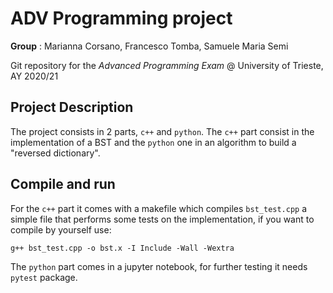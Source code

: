 # ADV Programming project
**Group** : Marianna Corsano, Francesco Tomba, Samuele Maria Semi

Git repository for the *Advanced Programming Exam* @ University of Trieste, AY 2020/21

## Project Description
The project consists in 2 parts, `c++` and `python`.
The `c++` part consist in the implementation of a BST and the `python` one in an algorithm to build a "reversed dictionary".

## Compile and run
For the `c++` part it comes with a makefile which compiles `bst_test.cpp` a simple file that performs some tests on the implementation, if you want to compile by yourself use:
```makefile
g++ bst_test.cpp -o bst.x -I Include -Wall -Wextra
```
The `python` part comes in a jupyter notebook, for further testing it needs `pytest` package.
